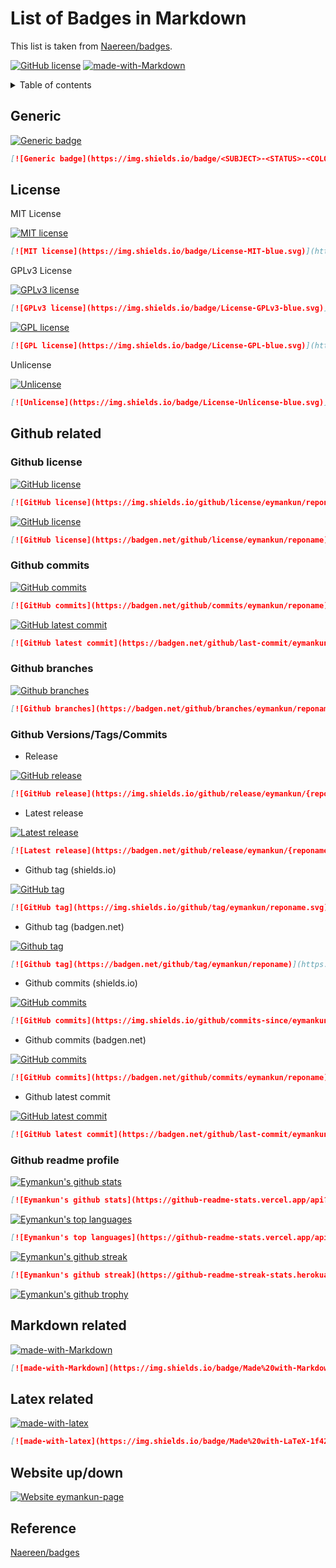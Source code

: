 # List of Badges in Markdown

This list is taken from [Naereen/badges](https://github.com/Naereen/badges).

[![GitHub license][repo-license]][github-license-link]
[![made-with-Markdown][markdown-badge]][common-mark]

<details>
<summary>Table of contents</summary>

- [Generic](#generic)
- [License](#license)
- [Github related](#github-related)
  - [Github license](#github-license)
  - [Github commits](#github-commits)
  - [Github branches](#github-branches)
  - [Github Versions/Tags/Commits](#github-versionstagscommits)
  - [Github readme profile](#github-readme-profile)
- [Markdown related](#markdown-related)
- [Latex related](#latex-related)
- [Website up/down](#website-updown)
- [Reference](#reference)

</details>

<!-- ## How to use -->

## Generic

[![Generic badge](https://img.shields.io/badge/<SUBJECT>-<STATUS>-<COLOR>.svg)](https://shields.io/)

```markdown
[![Generic badge](https://img.shields.io/badge/<SUBJECT>-<STATUS>-<COLOR>.svg)](https://shields.io/)
```

## License

MIT License

[![MIT license](https://img.shields.io/badge/License-MIT-blue.svg)](https://lbesson.mit-license.org/)

```markdown
[![MIT license](https://img.shields.io/badge/License-MIT-blue.svg)](https://lbesson.mit-license.org/)
```

GPLv3 License

[![GPLv3 license](https://img.shields.io/badge/License-GPLv3-blue.svg)](http://perso.crans.org/besson/LICENSE.html)

```markdown
[![GPLv3 license](https://img.shields.io/badge/License-GPLv3-blue.svg)](http://perso.crans.org/besson/LICENSE.html)
```

[![GPL license](https://img.shields.io/badge/License-GPL-blue.svg)](http://perso.crans.org/besson/LICENSE.html)

```markdown
[![GPL license](https://img.shields.io/badge/License-GPL-blue.svg)](http://perso.crans.org/besson/LICENSE.html)
```

Unlicense

[![Unlicense](https://img.shields.io/badge/License-Unlicense-blue.svg)](https://unlicense.org/)

```markdown
[![Unlicense](https://img.shields.io/badge/License-Unlicense-blue.svg)](https://unlicense.org/)
```

## Github related

### Github license

[![GitHub license](https://img.shields.io/github/license/eymankun/genie)](https://github.com/eymankun/genie/blob/main/LICENSE)

```markdown
[![GitHub license](https://img.shields.io/github/license/eymankun/reponame)](https://github.com/eymankun/reponame/blob/main/LICENSE)
```

[![GitHub license](https://badgen.net/github/license/eymankun/genie)](https://github.com/eymankun/genie/blob/main/LICENSE)

```markdown
[![GitHub license](https://badgen.net/github/license/eymankun/reponame)](https://github.com/eymankun/reponame/blob/main/LICENSE)
```

### Github commits

[![GitHub commits](https://badgen.net/github/commits/eymankun/genie)](https://GitHub.com/eymankun/genie/commit/)

```markdown
[![GitHub commits](https://badgen.net/github/commits/eymankun/reponame)](https://GitHub.com/eymankun/reponame/commit/)
```

[![GitHub latest commit](https://badgen.net/github/last-commit/eymankun/genie)](ttps://GitHub.com/eymankun/genie/commit/)

```markdown
[![GitHub latest commit](https://badgen.net/github/last-commit/eymankun/reponame)](ttps://GitHub.com/eymankun/reponame/commit/)
```

### Github branches

[![Github branches](https://badgen.net/github/branches/eymankun/genie)](https://github.com/eymankun/genie)

```markdown
[![Github branches](https://badgen.net/github/branches/eymankun/reponame)](https://github.com/eymankun/reponame)
```

### Github Versions/Tags/Commits

- Release

[![GitHub release](https://img.shields.io/github/release/eymankun/speedtest.svg)](https://github.com/eymankun/speedtest/releases/)

```markdown
[![GitHub release](https://img.shields.io/github/release/eymankun/{reponame}.svg)](https://github.com/eymankun/{reponame}/releases/)
```

- Latest release

[![Latest release](https://badgen.net/github/release/eymankun/speedtest)](https://github.com/eymankun/speedtest/releases/)

```markdown
[![Latest release](https://badgen.net/github/release/eymankun/{reponame})](https://github.com/eymankun/speedtest/reponame/)
```

- Github tag (shields.io)

[![GitHub tag](https://img.shields.io/github/tag/eymankun/speedtest.svg)](https://GitHub.com/eymankun/speedtest/tags/)

```markdown
[![GitHub tag](https://img.shields.io/github/tag/eymankun/reponame.svg)](https://GitHub.com/eymankun/reponame/tags/)
```

- Github tag (badgen.net)

[![Github tag](https://badgen.net/github/tag/eymankun/speedtest)](https://github.com/eymankun/speedtest/tags/)

```markdown
[![Github tag](https://badgen.net/github/tag/eymankun/reponame)](https://github.com/eymankun/reponame/tags/)
```

- Github commits (shields.io)

[![GitHub commits](https://img.shields.io/github/commits-since/eymankun/speedtest/v0.1.0.svg)](https://GitHub.com/eymankun/speedtest/commit/)

```markdown
[![GitHub commits](https://img.shields.io/github/commits-since/eymankun/reponame/v0.1.0.svg)](https://GitHub.com/eymankun/reponame/commit/)
```

- Github commits (badgen.net)

[![GitHub commits](https://badgen.net/github/commits/eymankun/speedtest)](https://GitHub.com/eymankun/speedtest/commit/)

```markdown
[![GitHub commits](https://badgen.net/github/commits/eymankun/reponame)](https://GitHub.com/eymankun/reponame/commit/)
```

- Github latest commit

[![GitHub latest commit](https://badgen.net/github/last-commit/eymankun/speedtest)](https://GitHub.com/eymankun/speedtest/commit/)

```markdown
[![GitHub latest commit](https://badgen.net/github/last-commit/eymankun/reponame)](https://GitHub.com/eymankun/reponame/commit/)
```

### Github readme profile

[![Eymankun's github stats](https://github-readme-stats.vercel.app/api?username=eymankun&theme=blue-green)](https://github.com/anuraghazra/github-readme-stats)

```markdown
[![Eymankun's github stats](https://github-readme-stats.vercel.app/api?username=eymankun&theme=blue-green)](https://github.com/anuraghazra/github-readme-stats)
```

[![Eymankun's top languages](https://github-readme-stats.vercel.app/api/top-langs/?username=eymankun&theme=blue-green)](https://github.com/anuraghazra/github-readme-stats)

```markdown
[![Eymankun's top languages](https://github-readme-stats.vercel.app/api/top-langs/?username=eymankun&theme=blue-green)](https://github.com/anuraghazra/github-readme-stats)
```

[![Eymankun's github streak](https://github-readme-streak-stats.herokuapp.com/?user=eymankun&theme=blue-green)](https://github.com/DenverCoder1/github-readme-streak-stats)

```markdown
[![Eymankun's github streak](https://github-readme-streak-stats.herokuapp.com/?user=eymankun&theme=blue-green)](https://github.com/DenverCoder1/github-readme-streak-stats)
```

[![Eymankun's github trophy](https://github-profile-trophy.vercel.app/?username=eymankun&row=1)](https://github.com/ryo-ma/github-profile-trophy)

<!-- ## Gitlab related

## Useful

## Feedback -->

## Markdown related

[![made-with-Markdown](https://img.shields.io/badge/Made%20with-Markdown-1f425f.svg)](http://commonmark.org)

```markdown
[![made-with-Markdown](https://img.shields.io/badge/Made%20with-Markdown-1f425f.svg)](http://commonmark.org)
```

## Latex related

[![made-with-latex](https://img.shields.io/badge/Made%20with-LaTeX-1f425f.svg)](https://www.latex-project.org/)

```markdown
[![made-with-latex](https://img.shields.io/badge/Made%20with-LaTeX-1f425f.svg)](https://www.latex-project.org/)
```

## Website up/down

[![Website eymankun-page](https://img.shields.io/website-up-down-green-red/http/eymankun.gitlab.io/bio-page.svg)](https://eymankun.gitlab.io/bio-page/)

## Reference

[Naereen/badges](https://github.com/Naereen/badges)

<!-- MARKDOWN LINKS & IMAGES -->
<!-- https://www.markdownguide.org/basic-syntax/#reference-style-links -->

[repo-license]: https://img.shields.io/badge/License-MIT-blue.svg
[github-license-link]: https://github.com/eymankun/badges/blob/main/LICENSE
[markdown-badge]: https://img.shields.io/badge/Made%20with-Markdown-1f425f.svg
[common-mark]: http://commonmark.org
